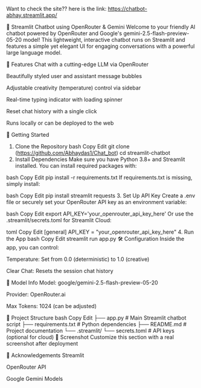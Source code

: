 Want to check the site?? here is the link: https://chatbot-abhay.streamlit.app/

🤖 Streamlit Chatbot using OpenRouter & Gemini
Welcome to your friendly AI chatbot powered by OpenRouter and Google's gemini-2.5-flash-preview-05-20 model! This lightweight, interactive chatbot runs on Streamlit and features a simple yet elegant UI for engaging conversations with a powerful large language model.


🔧 Features
Chat with a cutting-edge LLM via OpenRouter

Beautifully styled user and assistant message bubbles

Adjustable creativity (temperature) control via sidebar

Real-time typing indicator with loading spinner

Reset chat history with a single click

Runs locally or can be deployed to the web

🚀 Getting Started
1. Clone the Repository
bash
Copy
Edit
git clone (https://github.com/Abhaydas1/Chat_bot)
cd streamlit-chatbot
2. Install Dependencies
Make sure you have Python 3.8+ and Streamlit installed. You can install required packages with:

bash
Copy
Edit
pip install -r requirements.txt
If requirements.txt is missing, simply install:

bash
Copy
Edit
pip install streamlit requests
3. Set Up API Key
Create a .env file or securely set your OpenRouter API key as an environment variable:

bash
Copy
Edit
export API_KEY='your_openrouter_api_key_here'
Or use the .streamlit/secrets.toml for Streamlit Cloud:

toml
Copy
Edit
[general]
API_KEY = "your_openrouter_api_key_here"
4. Run the App
bash
Copy
Edit
streamlit run app.py
🛠️ Configuration
Inside the app, you can control:

Temperature: Set from 0.0 (deterministic) to 1.0 (creative)

Clear Chat: Resets the session chat history

🧠 Model Info
Model: google/gemini-2.5-flash-preview-05-20

Provider: OpenRouter.ai

Max Tokens: 1024 (can be adjusted)

📁 Project Structure
bash
Copy
Edit
├── app.py              # Main Streamlit chatbot script
├── requirements.txt    # Python dependencies
├── README.md           # Project documentation
└── .streamlit/
    └── secrets.toml    # API keys (optional for cloud)
📸 Screenshot
Customize this section with a real screenshot after deployment

🙌 Acknowledgements
Streamlit

OpenRouter API

Google Gemini Models
